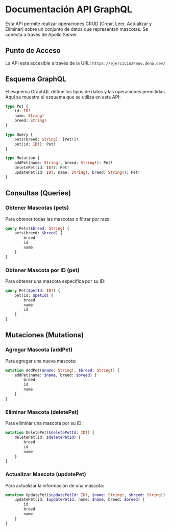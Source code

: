 # Documentación API GraphQL

Esta API permite realizar operaciones CRUD (Crear, Leer, Actualizar y Eliminar) sobre un conjunto de datos que representan mascotas. Se conecta a través de Apollo Server.

## Punto de Acceso

La API está accesible a través de la URL: `https://ejercicio24nov.deno.dev/`

## Esquema GraphQL

El esquema GraphQL define los tipos de datos y las operaciones permitidas. Aquí se muestra el esquema que se utiliza en esta API:

```graphql
type Pet {
    id: ID!
    name: String!
    breed: String!
}

type Query {
    pets(breed: String): [Pet!]!
    pet(id: ID!): Pet!
}

type Mutation {
    addPet(name: String!, breed: String!): Pet!
    deletePet(id: ID!): Pet!
    updatePet(id: ID!, name: String!, breed: String!): Pet!
}
```

## Consultas (Queries)

### Obtener Mascotas (pets)

Para obtener todas las mascotas o filtrar por raza:

```graphql
query Pets($breed: String) {
    pets(breed: $breed) {
        breed
        id
        name
    }
}
```

### Obtener Mascota por ID (pet)

Para obtener una mascota específica por su ID:

```graphql
query Pet($petId: ID!) {
    pet(id: $petId) {
        breed
        name
        id
    }
}
```

## Mutaciones (Mutations)

### Agregar Mascota (addPet)

Para agregar una nueva mascota:

```graphql
mutation AddPet($name: String!, $breed: String!) {
    addPet(name: $name, breed: $breed) {
        breed
        id
        name
    }
}
```

### Eliminar Mascota (deletePet)

Para eliminar una mascota por su ID:

```graphql
mutation DeletePet($deletePetId: ID!) {
    deletePet(id: $deletePetId) {
        breed
        id
        name
    }
}
```

### Actualizar Mascota (updatePet)

Para actualizar la información de una mascota:

```graphql
mutation UpdatePet($updatePetId: ID!, $name: String!, $breed: String!) {
    updatePet(id: $updatePetId, name: $name, breed: $breed) {
        id
        breed
        name
    }
}
```

